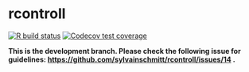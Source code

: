 #  rcontroll

[![R build status](https://github.com/sylvainschmitt/rcontroll/workflows/R-CMD-check/badge.svg)](https://github.com/sylvainschmitt/rcontroll/actions)
[![Codecov test coverage](https://codecov.io/gh/sylvainschmitt/rcontroll/branch/master/graph/badge.svg)](https://codecov.io/gh/sylvainschmitt/rcontroll?branch=master)

**This is the development branch. Please check the following issue for guidelines: https://github.com/sylvainschmitt/rcontroll/issues/14 .**
